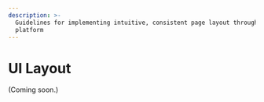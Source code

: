 ```yaml
---
description: >-
  Guidelines for implementing intuitive, consistent page layout throughout the
  platform
---
```


# UI Layout

(Coming soon.)
